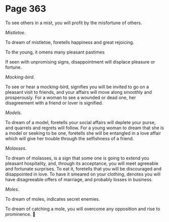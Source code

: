 # Page 363
To see others in a mist, you will profit by the misfortune of others.


_Mistletoe_.


To dream of mistletoe, foretells happiness and great rejoicing.


To the young, it omens many pleasant pastimes


If seen with unpromising signs, disappointment will displace
pleasure or fortune.


_Mocking-bird_.


To see or hear a mocking-bird, signifies you will be invited to go
on a pleasant visit to friends, and your affairs will move along
smoothly and prosperously. For a woman to see a wounded or dead one,
her disagreement with a friend or lover is signified.


_Models_.


To dream of a model, foretells your social affairs will
deplete your purse, and quarrels and regrets will follow.
For a young woman to dream that she is a model or seeking to be one,
foretells she will be entangled in a love affair which will give
her trouble through the selfishness of a friend.


_Molasses_.


To dream of molasses, is a sign that some one is going to
extend you pleasant hospitality, and, through its acceptance,
you will meet agreeable and fortunate surprises. To eat it,
foretells that you will be discouraged and disappointed in love.
To have it smeared on your clothing, denotes you will have
disagreeable offers of marriage, and probably losses in business.


_Moles_.


To dream of moles, indicates secret enemies.


To dream of catching a mole, you will overcome any opposition
and rise to prominence.
